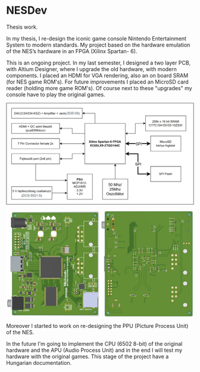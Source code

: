 # NESDev

Thesis work.

In my thesis, I re-design the iconic game console Nintendo Entertainment System to modern standards. My project based on the hardware emulation of the NES’s hardware in an FPGA (Xilinx Spartan-
6). 

This is an ongoing project. In my last semester, I designed a two layer PCB, with Altium Designer, where I upgrade the old
hardware, with modern components. I placed an HDMI for VGA rendering, also an on board SRAM (for NES game ROM's). For future improvements I placed an MicroSD card reader (holding more game ROM's). Of course next to these "upgrades" my console have to play the original games.

![project](Thesis/figures/README-blockdiagram.png)

![project](Thesis/figures/README_NES-PCB.png)

Moreover I started to work on re-designing the PPU (Picture Process Unit) of the NES. 

In the future I'm going to implement the CPU (6502 8-bit) of the original hardware and the APU (Audio Process Unit) and in the end I will test my hardware with the original games.
This stage of the project have a Hungarian documentation. 
